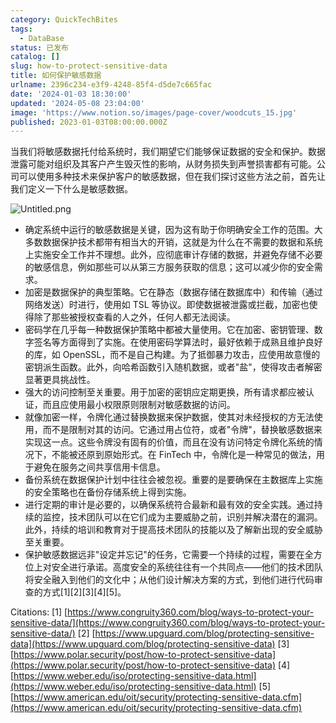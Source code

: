 ```yaml
---
category: QuickTechBites
tags:
  - DataBase
status: 已发布
catalog: []
slug: how-to-protect-sensitive-data
title: 如何保护敏感数据
urlname: 2396c234-e3f9-4248-85f4-d5de7c665fac
date: '2024-01-03 18:30:00'
updated: '2024-05-08 23:04:00'
image: 'https://www.notion.so/images/page-cover/woodcuts_15.jpg'
published: 2023-01-03T08:00:00.000Z
---
```


当我们将敏感数据托付给系统时，我们期望它们能够保证数据的安全和保护。数据泄露可能对组织及其客户产生毁灭性的影响，从财务损失到声誉损害都有可能。公司可以使用多种技术来保护客户的敏感数据，但在我们探讨这些方法之前，首先让我们定义一下什么是敏感数据。


![Untitled.png](https://prod-files-secure.s3.us-west-2.amazonaws.com/5d24fe63-e567-4804-86f9-9fdc62e13082/aa7e6578-50d6-4f37-a4e4-28071bd0fba3/Untitled.png?X-Amz-Algorithm=AWS4-HMAC-SHA256&X-Amz-Content-Sha256=UNSIGNED-PAYLOAD&X-Amz-Credential=ASIAZI2LB466VPIAC4LZ%2F20250410%2Fus-west-2%2Fs3%2Faws4_request&X-Amz-Date=20250410T213440Z&X-Amz-Expires=3600&X-Amz-Security-Token=IQoJb3JpZ2luX2VjEDMaCXVzLXdlc3QtMiJHMEUCIQCzQBLLbJcCdU3YKrO%2BScS1LR%2FJb3u%2B9v4bS5ggsvUDDAIgNH8bNiNR8WciuNJFyeanSVhi39v7fqlm1OoPbCEM0WgqiAQIrP%2F%2F%2F%2F%2F%2F%2F%2F%2F%2FARAAGgw2Mzc0MjMxODM4MDUiDBiOyTfOE0uENMsdbyrcA1tAfEUW0R63BSbE0ZgBCNya6hjC6fcE%2FEtQi9%2BGBg5QX2Z9cCcOPYv8E%2BpxtvMNYpVV%2B%2Bj1p91blG1mk%2BkGHd9zo6LRMwvBnwPw8LNquNGc4tW7VCF4RcBAg0a0srr%2BX9cWV2N%2BL3z3ApsTLCTdPNZBk%2B9utUOIrPEW6n5lsK0UZwyjmU2RBJ4WBjXb%2FotfPArU8Juy1CQwNiHtW8fLeHWMLc1l4FR01oxnNycqn3hmAwcwMjUdY5ukML9HnBwpR8eGoGi0RQmbOBaUGRTShVpiyZ%2B%2F8p4x0NJIy2Tielj2SqZMdwGLFdvKgh4aAhvOwiXyrMBikp91hpk9q%2F%2BEkfTMxKqtMwOJygL7Bob1vcDdpHhZ0OXqnfFsW0MKfE6%2BOgBpiU49%2BohQkDSR%2FDyvGk8vv7Ry5K%2BgT1PZT605T0um4s3vc2G9lQoKUFbYwtCB4PvaX9xKS963olA%2BiKqxcESieA19wrF3jNe6XHfm%2BKJHnPLcqrc4Wa8InkIfv14pafEBhBoJB5Sjp5U5If5%2BbNBQJTEDxGpFs9t8314%2FXLyom3VSdv8h3W%2B16INevouWxXzDVhSoaClU2MFqRwMTfwGlKEAOb3YUxnLPaA%2BaUBWvuvWATFIFcDbVS7MpMJmx4L8GOqUBwcN50rG8TUcoU4CjNtrS5jNnQyTDvePpV5QDmmCoX32YyTNPL%2FJBCcHNJKpdr4RzmYW%2F59wMAyrbHAeAYNyuyUJCDD9tvtTL3bpmHTKz42MiY7wQo0zqjGLuKK7hpaHBuPjMk3siEtU4pVWmouvpHk1RvLSMcQJ4wA3HHik3ayu2kpTxmQ%2F2wfU55sRO5s0TezcPlbrFq%2FTTvTmhrRjPi1gwYTGl&X-Amz-Signature=a8ef3c30db09448072140c3fb6d82c9708cf6184b5ced6bf62c4c781787e5250&X-Amz-SignedHeaders=host&x-id=GetObject)

- 确定系统中运行的敏感数据是关键，因为这有助于你明确安全工作的范围。大多数数据保护技术都带有相当大的开销，这就是为什么在不需要的数据和系统上实施安全工作并不理想。此外，应彻底审计存储的数据，并避免存储不必要的敏感信息，例如那些可以从第三方服务获取的信息；这可以减少你的安全需求。
- 加密是数据保护的典型策略。它在静态（数据存储在数据库中）和传输（通过网络发送）时进行，使用如 TSL 等协议。即使数据被泄露或拦截，加密也使得除了那些被授权查看的人之外，任何人都无法阅读。
- 密码学在几乎每一种数据保护策略中都被大量使用。它在加密、密钥管理、数字签名等方面得到了实施。在使用密码学算法时，最好依赖于成熟且维护良好的库，如 OpenSSL，而不是自己构建。为了抵御暴力攻击，应使用故意慢的密钥派生函数。此外，向哈希函数引入随机数据，或者"盐"，使得攻击者解密显著更具挑战性。
- 强大的访问控制至关重要。用于加密的密钥应定期更换，所有请求都应被认证，而且应使用最小权限原则限制对敏感数据的访问。
- 就像加密一样，令牌化通过替换数据来保护数据，使其对未经授权的方无法使用，而不是限制对其的访问。它通过用占位符，或者"令牌"，替换敏感数据来实现这一点。这些令牌没有固有的价值，而且在没有访问特定令牌化系统的情况下，不能被还原到原始形式。在 FinTech 中，令牌化是一种常见的做法，用于避免在服务之间共享信用卡信息。
- 备份系统在数据保护计划中往往会被忽视。重要的是要确保在主数据库上实施的安全策略也在备份存储系统上得到实施。
- 进行定期的审计是必要的，以确保系统符合最新和最有效的安全实践。通过持续的监控，技术团队可以在它们成为主要威胁之前，识别并解决潜在的漏洞。此外，持续的培训和教育对于提高技术团队的技能以及了解新出现的安全威胁至关重要。
- 保护敏感数据远非"设定并忘记"的任务，它需要一个持续的过程，需要在全方位上对安全进行承诺。高度安全的系统往往有一个共同点——他们的技术团队将安全融入到他们的文化中；从他们设计解决方案的方式，到他们进行代码审查的方式[1][2][3][4][5]。

Citations:
[1] [https://www.congruity360.com/blog/ways-to-protect-your-sensitive-data/](https://www.congruity360.com/blog/ways-to-protect-your-sensitive-data/)
[2] [https://www.upguard.com/blog/protecting-sensitive-data](https://www.upguard.com/blog/protecting-sensitive-data)
[3] [https://www.polar.security/post/how-to-protect-sensitive-data](https://www.polar.security/post/how-to-protect-sensitive-data)
[4] [https://www.weber.edu/iso/protecting-sensitive-data.html](https://www.weber.edu/iso/protecting-sensitive-data.html)
[5] [https://www.american.edu/oit/security/protecting-sensitive-data.cfm](https://www.american.edu/oit/security/protecting-sensitive-data.cfm)

